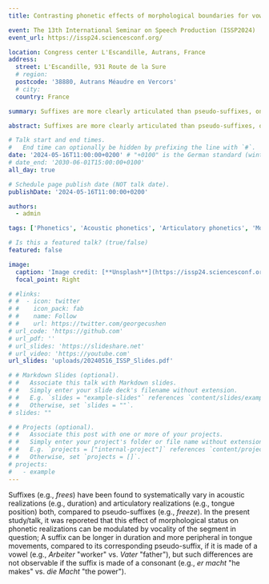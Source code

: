 ```yaml
---
title: Contrasting phonetic effects of morphological boundaries for vowel and consonant suffixes

event: The 13th International Seminar on Speech Production (ISSP2024)
event_url: https://issp24.sciencesconf.org/

location: Congress center L'Escandille, Autrans, France
address:
  street: L'Escandille, 931 Route de la Sure
  # region: 
  postcode: '38880, Autrans Méaudre en Vercors'
  # city:  
  country: France

summary: Suffixes are more clearly articulated than pseudo-suffixes, only when they are made of a vowel, not a stop consonant.

abstract: Suffixes are more clearly articulated than pseudo-suffixes, only when they are made of a vowel, not a stop consonant.

# Talk start and end times.
#   End time can optionally be hidden by prefixing the line with `#`.
date: '2024-05-16T11:00:00+0200' # "+0100" is the German standard (winter) time.
# date_end: '2030-06-01T15:00:00+0100'
all_day: true 

# Schedule page publish date (NOT talk date).
publishDate: '2024-05-16T11:00:00+0200'

authors:
  - admin

tags: ['Phonetics', 'Acoustic phonetics', 'Articulatory phonetics', 'Morphology'] # The first tag shows up in the landing page.

# Is this a featured talk? (true/false)
featured: false

image:
  caption: 'Image credit: [**Unsplash**](https://issp24.sciencesconf.org/?lang=en)'
  focal_point: Right

# #links:
# #  - icon: twitter
# #    icon_pack: fab
# #    name: Follow
# #    url: https://twitter.com/georgecushen
# url_code: 'https://github.com'
# url_pdf: ''
# url_slides: 'https://slideshare.net'
# url_video: 'https://youtube.com'
url_slides: 'uploads/20240516_ISSP_Slides.pdf'

# # Markdown Slides (optional).
# #   Associate this talk with Markdown slides.
# #   Simply enter your slide deck's filename without extension.
# #   E.g. `slides = "example-slides"` references `content/slides/example-slides.md`.
# #   Otherwise, set `slides = ""`.
# slides: ""

# # Projects (optional).
# #   Associate this post with one or more of your projects.
# #   Simply enter your project's folder or file name without extension.
# #   E.g. `projects = ["internal-project"]` references `content/project/deep-learning/index.md`.
# #   Otherwise, set `projects = []`.
# projects:
#   - example
---
```


<!--- Comment out to display a highlighted block of text:
{{% callout note %}}
Click on the **Slides** button above to view the built-in slides feature.
{{% /callout %}}
-->

<!---
Slides can be added in a few ways:

- **Create** slides using Hugo Blox Builder's [_Slides_](https://docs.hugoblox.com/reference/content-types/) feature and link using `slides` parameter in the front matter of the talk file
- **Upload** an existing slide deck to `static/` and link using `url_slides` parameter in the front matter of the talk file
- **Embed** your slides (e.g. Google Slides) or presentation video on this page using [shortcodes](https://docs.hugoblox.com/reference/markdown/).

Further event details, including [page elements](https://docs.hugoblox.com/reference/markdown/) such as image galleries, can be added to the body of this page.
-->
Suffixes (e.g., _free*s*_) have been found to systematically vary in acoustic realizations (e.g., duration) and articulatory realizations (e.g., tongue position) both, compared to pseudo-suffixes (e.g., _free*ze*_). In the present study/talk, it was reporeted that this effect of morphological status on phonetic realizations can be modulated by vocality of the segment in question; A suffix can be longer in duration and more peripheral in tongue movements, compared to its corresponding pseudo-suffix, if it is made of a vowel (e.g., _Arbeit*er*_ "worker" vs. _Vat*er*_ "father"), but such differences are not observable if the suffix is made of a consonant (e.g., _er mach*t*_ "he makes" vs. _die Mach*t*_ "the power").
